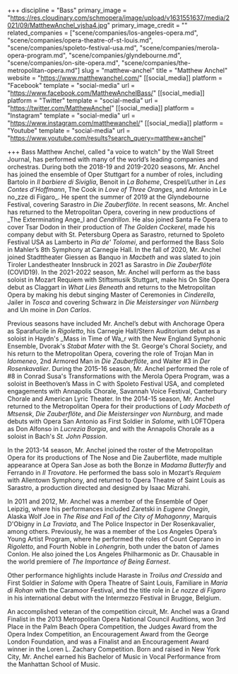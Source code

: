 +++
discipline = "Bass"
primary_image = "https://res.cloudinary.com/schmopera/image/upload/v1631551637/media/2021/09/MatthewAnchel_vjsha4.jpg"
primary_image_credit = ""
related_companies = ["scene/companies/los-angeles-opera.md", "scene/companies/opera-theatre-of-st-louis.md", "scene/companies/spoleto-festival-usa.md", "scene/companies/merola-opera-program.md", "scene/companies/glyndebourne.md", "scene/companies/on-site-opera.md", "scene/companies/the-metropolitan-opera.md"]
slug = "matthew-anchel"
title = "Matthew Anchel"
website = "https://www.matthewanchel.com/"
[[social_media]]
platform = "Facebook"
template = "social-media"
url = "https://www.facebook.com/MatthewAnchelBass/"
[[social_media]]
platform = "Twitter"
template = "social-media"
url = "https://twitter.com/MatthewAnchel"
[[social_media]]
platform = "Instagram"
template = "social-media"
url = "https://www.instagram.com/matthewanchel/"
[[social_media]]
platform = "Youtube"
template = "social-media"
url = "https://www.youtube.com/results?search_query=matthew+anchel"

+++
Bass Matthew Anchel, called "a voice to watch" by the Wall Street Journal, has performed with many of the world’s leading companies and orchestras. During both the 2018-19 and 2019-2020 seasons, Mr. Anchel has joined the ensemble of Oper Stuttgart for a number of roles, including Bartolo in _Il barbiere di Siviglia_, Benoit in _La Boheme_, Crespel/Luther in _Les Contes d’Hoffmann_, The Cook in _Love of Three Oranges_, and Antonio in Le no_zze di Figaro_. He spent the summer of 2019 at the Glyndebourne Festival, covering Sarastro in _Die Zauberflöte_. In recent seasons, Mr. Anchel has returned to the Metropolitan Opera, covering in new productions of _The Exterminating Ange_l and _Cendrillon_. He also joined Santa Fe Opera to cover Tsar Dodon in their production of _The Golden Cockerel_, made his company debut with St. Petersburg Opera as Sarastro, returned to Spoleto Festival USA as Lamberto in _Pia de' Tolomei_, and performed the Bass Solo in Mahler’s 8th Symphony at Carnegie Hall. In the fall of 2020, Mr. Anchel joined Stadttheater Giessen as Banquo in _Macbeth_ and was slated to join Tiroler Landestheater Innsbruck in 2021 as Sarastro in _Die Zauberflöte_ (COVID19). In the 2021-2022 season, Mr. Anchel will perform as the bass soloist in Mozart Requiem with Stiftsmusik Stuttgart, make his On Site Opera debut as Claggart in _What Lies Beneath_ and returns to the Metropolitan Opera by making his debut singing Master of Ceremonies in _Cinderella_, Jailer in _Tosca_ and covering Schwarz in _Die Meistersinger von Nürnberg_ and Un moine in _Don Carlos_.

Previous seasons have included Mr. Anchel’s debut with Anchorage Opera as Sparafucile in _Rigoletto_, his Carnegie Hall/Stern Auditorium debut as a soloist in Haydn's _Mass in Time of Wa_r with the New England Symphonic Ensemble, Dvorak's _Stabat Mater_ with the St. George's Choral Society, and his return to the Metropolitan Opera, covering the role of Trojan Man in _Idomeneo_, 2nd Armored Man in _Die Zauberflöte_, and Waiter #3 in _Der Rosenkavalier_. During the 2015-16 season, Mr. Anchel performed the role of #8 in Conrad Susa's Transformations with the Merola Opera Program, was a soloist in Beethoven’s Mass in C with Spoleto Festival USA, and completed engagements with Annapolis Chorale, Savannah Voice Festival, Canterbury Chorale and American Lyric Theater. In the 2014-15 season, Mr. Anchel returned to the Metropolitan Opera for their productions of _Lady Macbeth of Mtsensk_, _Die Zauberflöte_, and _Die Meistersinger von Nurnburg_, and made debuts with Opera San Antonio as First Soldier in _Salome_, with LOFTOpera as Don Alfonso in _Lucrezia Borgia_, and with the Annapolis Chorale as a soloist in Bach's _St. John Passion_.

In the 2013-14 season, Mr. Anchel joined the roster of the Metropolitan Opera for its productions of The Nose and Die Zauberflöte, made multiple appearance at Opera San Jose as both the Bonze in _Madama Butterfly_ and Ferrando in _Il Trovatore_. He performed the bass solo in Mozart’s _Requiem_ with Allentown Symphony, and returned to Opera Theatre of Saint Louis as Sarastro, a production directed and designed by Isaac Mizrahi.

In 2011 and 2012, Mr. Anchel was a member of the Ensemble of Oper Leipzig, where his performances included Zaretski in _Eugene Onegin_, Alaska Wolf Joe in _The Rise and Fall of the City of Mahagonny_, Marquis D'Obigny in _La Traviata_, and The Police Inspector in Der Rosenkavalier, among others. Previously, he was a member of the Los Angeles Opera’s Young Artist Program, where he performed the roles of Count Ceprano in _Rigoletto_, and Fourth Noble in _Lohengrin_, both under the baton of James Conlon. He also joined the Los Angeles Philharmonic as Dr. Chausable in the world premiere of _The Importance of Being Earnest_.

Other performance highlights include Haraste in _Troilus and Cressida_ and First Soldier in _Salome_ with Opera Theatre of Saint Louis, Familiare in _Maria di Rohan_ with the Caramoor Festival, and the title role in _Le nozze di Figaro_ in his international debut with the Intermezzo Festival in Brugge, Belgium.

An accomplished veteran of the competition circuit, Mr. Anchel was a Grand Finalist in the 2013 Metropolitan Opera National Council Auditions, won 3rd Place in the Palm Beach Opera Competition, the Judges Award from the Opera Index Competition, an Encouragement Award from the George London Foundation, and was a Finalist and an Encouragement Award winner in the Loren L. Zachary Competition. Born and raised in New York City, Mr. Anchel earned his Bachelor of Music in Vocal Performance from the Manhattan School of Music.

[](https://www.stratagemartists.com/cast)